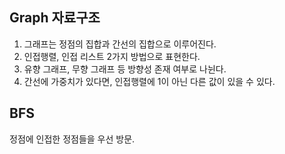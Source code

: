 ## Graph 자료구조

1. 그래프는 정점의 집합과 간선의 집합으로 이루어진다.
2. 인접행렬, 인접 리스트 2가지 방법으로 표현한다. 
3. 유향 그래프, 무향 그래프 등 방향성 존재 여부로 나뉜다. 
4. 간선에 가중치가 있다면, 인접행렬에 1이 아닌 다른 값이 있을 수 있다. 

## BFS

정점에 인접한 정점들을 우선 방문.

